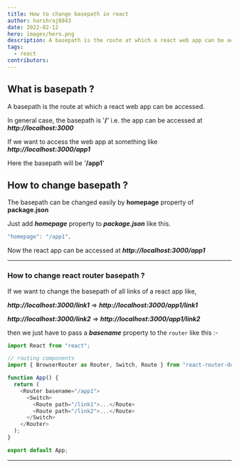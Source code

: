 ```yaml
---
title: How to change basepath in react
author: harshraj8843
date: 2022-02-12
hero: images/hero.png
description: A basepath is the route at which a react web app can be accessed.In general case, the basepath is / i.e. the app can be accessed at http://localhost:3000 If we want to access the web app at something like http://localhost:3000/app1 Here the basepath will be /app1 How to change basepath ? The basepath can be changed easily by homepage property of package.json Just add homepage property to package.json like this. Now the react app can be accessed at http://localhost:3000/app1 If we want to change the basepath of all links of a react app like, http://localhost:3000/link1 => http://localhost:3000/app1/link1 http://localhost:3000/link2 => http://localhost:3000/app1/link2 then we just have to pass a basename property to the router like this
tags:
  - react
contributors:
---
```


## What is basepath ?

A basepath is the route at which a react web app can be accessed.

In general case, the basepath is '**/**' i.e. the app can be accessed at **_http://localhost:3000_**

If we want to access the web app at something like **_http://localhost:3000/app1_**

Here the basepath will be '**/app1**'

## How to change basepath ?

The basepath can be changed easily by **homepage** property of **package.json**

Just add **_homepage_** property to **_package.json_** like this.

```js
"homepage": "/app1",
```

Now the react app can be accessed at **_http://localhost:3000/app1_**

---

### How to change react router basepath ?

If we want to change the basepath of all links of a react app like,

**_http://localhost:3000/link1_** => **_http://localhost:3000/app1/link1_**

**_http://localhost:3000/link2_** => **_http://localhost:3000/app1/link2_**

then we just have to pass a **_basename_** property to the `router` like this :-

```js
import React from "react";

// routing components
import { BrowserRouter as Router, Switch, Route } from "react-router-dom";

function App() {
  return (
    <Router basename="/app1">
      <Switch>
        <Route path="/link1">...</Route>
        <Route path="/link2">...</Route>
      </Switch>
    </Router>
  );
}

export default App;
```

---
